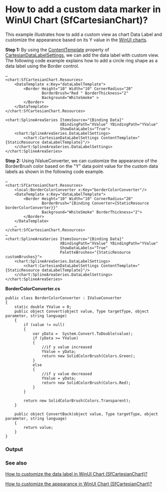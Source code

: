 # How to add a custom data marker in WinUI Chart (SfCartesianChart)?

This example illustrates how to add a custom view as chart Data Label and customize the appearance based on its Y value in the [WinUI charts](https://www.syncfusion.com/winui-controls/charts).

**Step 1:** By using the [ContentTemplate](https://help.syncfusion.com/cr/winui/Syncfusion.UI.Xaml.Charts.ChartDataLabelSettings.html#Syncfusion_UI_Xaml_Charts_ChartDataLabelSettings_ContentTemplate) property of [CartesianDataLabelSettings](https://help.syncfusion.com/cr/winui/Syncfusion.UI.Xaml.Charts.CartesianDataLabelSettings.html), we can add the data label with custom view. The following code example explains how to add a circle ring shape as a data label using the Border control.

```
…
<chart:SfCartesianChart.Resources>
    <DataTemplate x:Key="dataLabelTemplate">
        <Border Height="10" Width="10" CornerRadius="20"
                BorderBrush="Red " BorderThickness="2"
                Background="WhiteSmoke" >
        </Border>
    </DataTemplate>
</chart:SfCartesianChart.Resources>

<chart:SplineAreaSeries ItemsSource="{Binding Data}"
                        XBindingPath="XValue" YBindingPath="YValue" 
                        ShowDataLabels="True">
    <chart:SplineAreaSeries.DataLabelSettings>
        <chart:CartesianDataLabelSettings ContentTemplate="{StaticResource dataLabelTemplate}"/>
    </chart:SplineAreaSeries.DataLabelSettings>
</chart:SplineAreaSeries>
```

**Step 2:** Using IValueConverter, we can customize the appearance of the BorderBrush color based on the "Y" data point value for the custom data labels as shown in the following code example.

```
…
<chart:SfCartesianChart.Resources>
    <local:BorderColorConverter x:Key="borderColorConverter"/>
    <DataTemplate x:Key="dataLabelTemplate">
        <Border Height="10" Width="10" CornerRadius="20"
                BorderBrush="{Binding Converter={StaticResource borderColorConverter}}" 
                Background="WhiteSmoke" BorderThickness="2">
        </Border>
    </DataTemplate>
    …
</chart:SfCartesianChart.Resources>
…
<chart:SplineAreaSeries ItemsSource="{Binding Data}"
                        XBindingPath="XValue" YBindingPath="YValue" 
                        ShowDataLabels="True"
                        PaletteBrushes="{StaticResource customBrushes}">
    <chart:SplineAreaSeries.DataLabelSettings>
        <chart:CartesianDataLabelSettings ContentTemplate="{StaticResource dataLabelTemplate}"/>
    </chart:SplineAreaSeries.DataLabelSettings>
</chart:SplineAreaSeries>
```

**BorderColorConverter.cs**
```
public class BorderColorConverter : IValueConverter
{
    static double YValue = 0;
    public object Convert(object value, Type targetType, object parameter, string language)
    {
        if (value != null)
        {
            var yData =  System.Convert.ToDouble(value);
            if (yData >= YValue)
            {
                //if y value increased
                YValue = yData;
                return new SolidColorBrush(Colors.Green);
            }
            else
            {
                //if y value decreased
                YValue = yData;
                return new SolidColorBrush(Colors.Red);
            }
        }

        return new SolidColorBrush(Colors.Transparent);
    }

    public object ConvertBack(object value, Type targetType, object parameter, string language)
    {
        return value;
    }
}
```

### Output



### See also

[How to customize the data label in WinUI Chart (SfCartesianChart)?](https://help.syncfusion.com/winui/cartesian-charts/datalabels#template)

[How to customize the appearance in WinUI Chart (SfCartesianChart)?](https://help.syncfusion.com/winui/cartesian-charts/appearance)